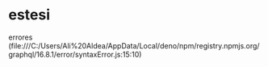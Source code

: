 # estesi
errores (file:///C:/Users/Ali%20Aldea/AppData/Local/deno/npm/registry.npmjs.org/graphql/16.8.1/error/syntaxError.js:15:10)
